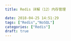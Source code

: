 ```yaml
---
title: Redis 详解（12）内存管理

date: 2018-04-25 14:51:29
tags: ["Redis","NoSQL"]
categories: ["Redis"]
draft: true
---
```

